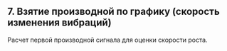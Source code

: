 ## 7. Взятие производной по графику (скорость изменения вибраций)  
Расчет первой производной сигнала для оценки скорости роста.  

